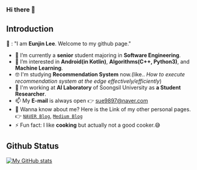 ### Hi there 👋

## Introduction 
👩 : "I am **Eunjin Lee**. Welcome to my github page."

- 🔭 I’m currently a **senior** student majoring in **Software Engineering**.
- 🌱 I’m interested in **Android(in Kotlin)**, **Algorithms(C++, Python3)**, and **Machine Learning**.
- 🤓 I'm studying **Recommendation System** now.(like.. *How to execute recommendation system at the edge effectively/efficiently*)
- 💼 I'm working at **AI Laboratory** of Soongsil University as **a Student Researcher**.
- 📫 My **E-mail** is always open 👉 sue9897@naver.com
- 👐 Wanna know about me? Here is the Link of my other personal pages.
👉 [`NAVER Blog`](https://blog.naver.com/sue9897), [`Medium Blog`](https://medium.com/@witheunjin)
- ⚡ Fun fact: I like **cooking** but actually not a good cooker.😅

## Github Status
[![My GitHub stats](https://github-readme-stats.vercel.app/api?username=witheunjin)](https://github.com/anuraghazra/github-readme-stats)
